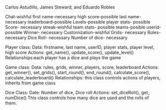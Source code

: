 Carlos  Astudillo, James Steward, and Eduardo Robles

Chat-wishful 
first name-necessary 
high score-possible 
last name-necessary
leaderboard-possible
Levels-possible 
player stats- possible
Score- necessary 
streak-wishful
team stats- possible
teams-posible
userid-possible
Winner- necessary
Customization-wishful
Grids- necessary 
Rules- necessary
Dice Roll- necessary
Number of dice- necessary

Player class: 
Data: firstname, last name, userID, player stats, player level, high score
Actions: get_name(), update_score(), update_level()
Relationships:each player has a dice and plays the game

Game class:
Data: rules, grids, winner, players, score, leaderboard 
Actions: get_winner(), set_grids(), start_round(), end_round(), calculate_score(), calculate_leaderboard()
Relationships: this class controls actions of players, inherits from game class



Dice Class:
Date: Number of dice, Dice roll
Actions: set_diceRoll(), get_ numDice()
This class controls how many dice are used and the rolls of them.


